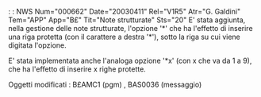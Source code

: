  :  : NWS Num="000662" Date="20030411" Rel="V1R5" Atr="G. Galdini" Tem="APP" App="B£" Tit="Note strutturate" Sts="20"
E' stata aggiunta, nella gestione delle note strutturate, l'opzione '\*' che ha l'effetto di inserire una riga protetta (con il carattere a destra '\*'), sotto la riga su cui viene digitata l'opzione.

E' stata implementata anche l'analoga opzione '\*x' (con x che va da 1 a 9), che ha l'effetto di inserire x righe protette.

Oggetti modificati :  B£AMC1 (pgm) , BAS0036 (messaggio)
